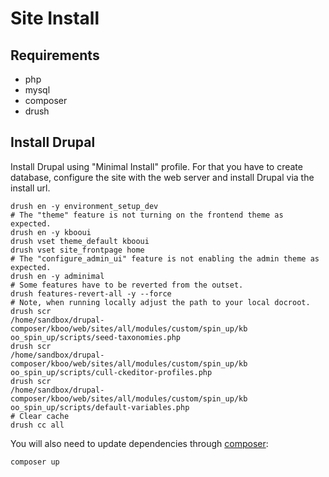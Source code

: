 # Site Install

## Requirements

- php
- mysql
- composer
- drush

## Install Drupal

Install Drupal using "Minimal Install" profile. For that you have to create database, configure the site with the web server and install Drupal via the install url.

```
drush en -y environment_setup_dev
# The "theme" feature is not turning on the frontend theme as expected.
drush en -y kbooui
drush vset theme_default kbooui
drush vset site_frontpage home
# The "configure_admin_ui" feature is not enabling the admin theme as
expected.
drush en -y adminimal
# Some features have to be reverted from the outset.
drush features-revert-all -y --force
# Note, when running locally adjust the path to your local docroot.
drush scr
/home/sandbox/drupal-composer/kboo/web/sites/all/modules/custom/spin_up/kb
oo_spin_up/scripts/seed-taxonomies.php
drush scr
/home/sandbox/drupal-composer/kboo/web/sites/all/modules/custom/spin_up/kb
oo_spin_up/scripts/cull-ckeditor-profiles.php
drush scr
/home/sandbox/drupal-composer/kboo/web/sites/all/modules/custom/spin_up/kb
oo_spin_up/scripts/default-variables.php
# Clear cache
drush cc all
```

You will also need to update dependencies through [composer](http://getcomposer.org):

```
composer up
```
